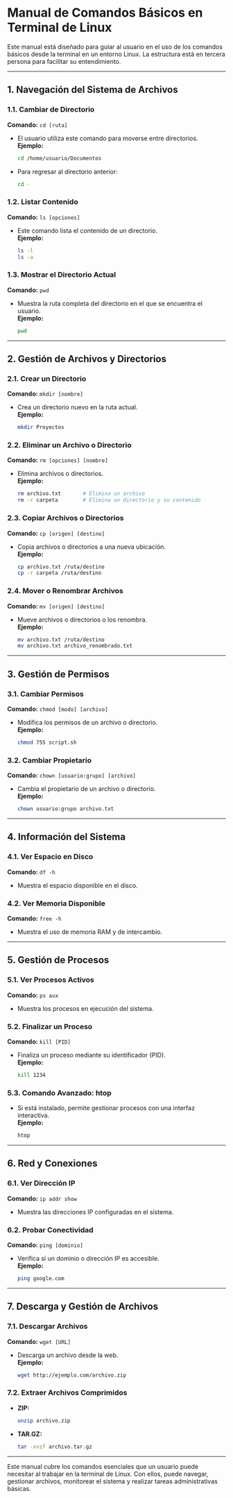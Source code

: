 # Manual de Comandos Básicos en Terminal de Linux

Este manual está diseñado para guiar al usuario en el uso de los comandos básicos desde la terminal en un entorno Linux. La estructura está en tercera persona para facilitar su entendimiento.

---

## **1. Navegación del Sistema de Archivos**

### **1.1. Cambiar de Directorio**
**Comando:** `cd [ruta]`  
- El usuario utiliza este comando para moverse entre directorios.  
  **Ejemplo:**  
  ```bash
  cd /home/usuario/Documentos
  ```
  
- Para regresar al directorio anterior:  
  ```bash
  cd -
  ```

### **1.2. Listar Contenido**
**Comando:** `ls [opciones]`  
- Este comando lista el contenido de un directorio.  
  **Ejemplo:**  
  ```bash
  ls -l
  ls -a
  ```

### **1.3. Mostrar el Directorio Actual**
**Comando:** `pwd`  
- Muestra la ruta completa del directorio en el que se encuentra el usuario.  
  **Ejemplo:**  
  ```bash
  pwd
  ```

---

## **2. Gestión de Archivos y Directorios**

### **2.1. Crear un Directorio**
**Comando:** `mkdir [nombre]`  
- Crea un directorio nuevo en la ruta actual.  
  **Ejemplo:**  
  ```bash
  mkdir Proyectos
  ```

### **2.2. Eliminar un Archivo o Directorio**
**Comando:** `rm [opciones] [nombre]`  
- Elimina archivos o directorios.  
  **Ejemplo:**  
  ```bash
  rm archivo.txt       # Elimina un archivo
  rm -r carpeta        # Elimina un directorio y su contenido
  ```

### **2.3. Copiar Archivos o Directorios**
**Comando:** `cp [origen] [destino]`  
- Copia archivos o directorios a una nueva ubicación.  
  **Ejemplo:**  
  ```bash
  cp archivo.txt /ruta/destino
  cp -r carpeta /ruta/destino
  ```

### **2.4. Mover o Renombrar Archivos**
**Comando:** `mv [origen] [destino]`  
- Mueve archivos o directorios o los renombra.  
  **Ejemplo:**  
  ```bash
  mv archivo.txt /ruta/destino
  mv archivo.txt archivo_renombrado.txt
  ```

---

## **3. Gestión de Permisos**

### **3.1. Cambiar Permisos**
**Comando:** `chmod [modo] [archivo]`  
- Modifica los permisos de un archivo o directorio.  
  **Ejemplo:**  
  ```bash
  chmod 755 script.sh
  ```

### **3.2. Cambiar Propietario**
**Comando:** `chown [usuario:grupo] [archivo]`  
- Cambia el propietario de un archivo o directorio.  
  **Ejemplo:**  
  ```bash
  chown usuario:grupo archivo.txt
  ```

---

## **4. Información del Sistema**

### **4.1. Ver Espacio en Disco**
**Comando:** `df -h`  
- Muestra el espacio disponible en el disco.  

### **4.2. Ver Memoria Disponible**
**Comando:** `free -h`  
- Muestra el uso de memoria RAM y de intercambio.  

---

## **5. Gestión de Procesos**

### **5.1. Ver Procesos Activos**
**Comando:** `ps aux`  
- Muestra los procesos en ejecución del sistema.  

### **5.2. Finalizar un Proceso**
**Comando:** `kill [PID]`  
- Finaliza un proceso mediante su identificador (PID).  
  **Ejemplo:**  
  ```bash
  kill 1234
  ```

### **5.3. Comando Avanzado: htop**
- Si está instalado, permite gestionar procesos con una interfaz interactiva.  
  **Ejemplo:**  
  ```bash
  htop
  ```

---

## **6. Red y Conexiones**

### **6.1. Ver Dirección IP**
**Comando:** `ip addr show`  
- Muestra las direcciones IP configuradas en el sistema.  

### **6.2. Probar Conectividad**
**Comando:** `ping [dominio]`  
- Verifica si un dominio o dirección IP es accesible.  
  **Ejemplo:**  
  ```bash
  ping google.com
  ```

---

## **7. Descarga y Gestión de Archivos**

### **7.1. Descargar Archivos**
**Comando:** `wget [URL]`  
- Descarga un archivo desde la web.  
  **Ejemplo:**  
  ```bash
  wget http://ejemplo.com/archivo.zip
  ```

### **7.2. Extraer Archivos Comprimidos**
- **ZIP:**  
  ```bash
  unzip archivo.zip
  ```
- **TAR.GZ:**  
  ```bash
  tar -xvzf archivo.tar.gz
  ```

---

Este manual cubre los comandos esenciales que un usuario puede necesitar al trabajar en la terminal de Linux. Con ellos, puede navegar, gestionar archivos, monitorear el sistema y realizar tareas administrativas básicas.
